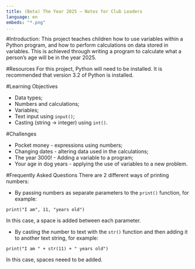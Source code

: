 ```yaml
---
title: (Beta) The Year 2025 — Notes for Club Leaders
language: en
embeds: "*.png"
...
```


#Introduction:
This project teaches children how to use variables within a Python program, and how to perform calculations on data stored in variables. This is achieved through writing a program to calculate what a person’s age will be in the year 2025.

#Resources
For this project, Python will need to be installed. It is recommended that version 3.2 of Python is installed.

#Learning Objectives
+ Data types;
+ Numbers and calculations;
+ Variables;
+ Text input using `input()`;
+ Casting (string → integer) using `int()`.

#Challenges
+ Pocket money - expressions using numbers;
+ Changing dates - altering data used in the calculations;
+ The year 3000! - Adding a variable to a program;
+ Your age in dog years - applying the use of variables to a new problem.

#Frequently Asked Questions
There are 2 different ways of printing numbers:

+ By passing numbers as separate parameters to the `print()` function, for example:

```{.language-python}
print("I am", 11, "years old")
```

In this case, a space is added between each parameter.

+ By casting the number to text with the `str()` function and then adding it to another text string, for example:

```{.language-python}
print("I am " + str(11) + " years old")
```

In this case, spaces neeed to be added.

